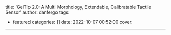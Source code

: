 title: 'GelTip 2.0: A Multi Morphology, Extendable, Calibratable Tactile Sensor'
author: danfergo
tags:
  - featured
categories: []
date: 2022-10-07 00:52:00
cover:
---
